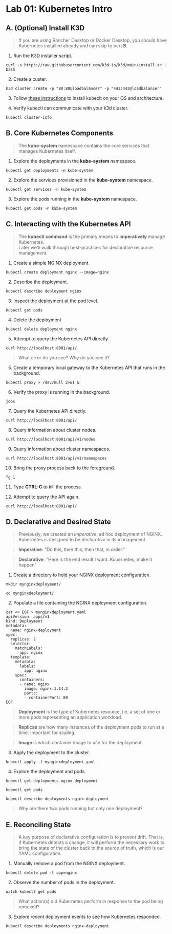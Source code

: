 # Lab 01: Kubernetes Intro

## A. (Optional) Install K3D

> If you are using Rancher Desktop or Docker Desktop, you should have Kubernetes installed already and can skip to part **B**.

1. Run the K3D installer script.
```
curl -s https://raw.githubusercontent.com/k3d-io/k3d/main/install.sh | bash
```

2. Create a custer.
```
k3d cluster create -p "80:80@loadbalancer" -p "443:443@loadbalancer"
```

3. Follow [these instructions](https://kubernetes.io/docs/tasks/tools/install-kubectl-linux/) to install kubeclt on your OS and architecture.

4. Verify kubectl can communicate with your k3d cluster.
```
kubectl cluster-info
```

## B. Core Kubernetes Components

> The **kube-system** namespace contains the core services that manages Kubernetes itself.

1. Explore the deployments in the **kube-system** namespace.
```
kubectl get deployments -n kube-system
```

2. Explore the services provisioned in the **kube-system** namespace.
```
kubectl get services -n kube-system
```

3. Explore the pods running in the **kube-system** namespace.
```
kubectl get pods -n kube-system
```

## C. Interacting with the Kubernetes API

> The **kubectl command** is the primary means to **imperatively** manage Kubernetes. <br/>
> Later we'll walk through best-practices for declarative resource management.

1. Create a simple NGINX deployment.
```
kubectl create deployment nginx --image=nginx
```

2. Describe the deployment.
```
kubectl describe deployment nginx
```

3. Inspect the deployment at the pod level.
```
kubectl get pods
```

4. Delete the deployment
```
kubectl delete deployment nginx
```

5. Attempt to query the Kubernetes API directly.
```
curl http://localhost:8001/api/
```

> What error do you see? Why do you see it?

5. Create a temporary local gateway to the Kubernetes API that runs in the background.
```
kubectl proxy > /dev/null 2>&1 &
```

6. Verify the proxy is running in the background.
```
jobs
```

7. Query the Kubernetes API directly.
```
curl http://localhost:8001/api/
```

8. Query information about cluster nodes.
```
curl http://localhost:8001/api/v1/nodes
```

9. Query information about cluster namespaces.
```
curl http://localhost:8001/api/v1/namespaces
```

10. Bring the proxy process back to the foreground.
```
fg 1
```

11. Type **CTRL-C** to kill the process.

12. Attempt to query the API again.
```
curl http://localhost:8001/api/
```

## D. Declarative and Desired State

> Previously, we created an *imperative*, ad hoc deployment of NGINX. Kubernetes is designed to be *declarative* in its management.

> **Imperative**: "Do this, then this, then that, in order."

> **Declarative**: "Here is the end result I want. Kubernetes, make it happen"

1. Create a directory to hold your NGINX deployment configuration.
```
mkdir mynginxdeployment/
```
```
cd mynginxdeployment/
```

2. Populate a file containing the NGINX deployment configuration.
```
cat << EOF > mynginxdeployment.yaml
apiVersion: apps/v1
kind: Deployment
metadata:
  name: nginx-deployment
spec:
  replicas: 2
  selector:
    matchLabels:
      app: nginx
  template:
    metadata:
      labels:
        app: nginx
    spec:
      containers:
      - name: nginx
        image: nginx:1.14.2
        ports:
        - containerPort: 80
EOF
```

> **Deployment** is the type of Kubernetes resource, i.e. a set of one or more pods representing an application workload.

> **Replicas** are how many instances of the deployment pods to run at a time. Important for scaling.

> **Image** is which container image to use for the deployment.

3. Apply the deployment to the cluster.
```
kubectl apply -f mynginxdeployment.yaml
```

4. Explore the deployment and pods.
```
kubectl get deployments nginx-deployment
```
```
kubectl get pods
```
```
kubectl describe deployments nginx-deployment
```

> Why are there two pods running but only one deployment?

## E. Reconciling State

> A key purpose of declarative configuration is to prevent drift. That is, if Kubernetes detects a change, it will perform the necessary work to bring the state of the cluster back to the source of truth, which is our YAML configuration.

1. Manually remove a pod from the NGINX deployment.
```
kubectl delete pod -l app=nginx
```

2. Observe the number of pods in the deployment.
```
watch kubectl get pods
```

> What action(s) did Kubernetes perform in response to the pod being removed?

3. Explore recent deployment events to see how Kubernetes responded.
```
kubectl describe deployments nginx-deployment
``` 

